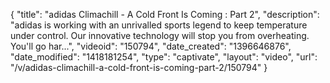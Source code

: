 {
    "title": "adidas Climachill - A Cold Front Is Coming : Part 2",
    "description": "adidas is working with an unrivalled sports legend to keep temperature under control. Our innovative technology will stop you from overheating. You'll go har...",
    "videoid": "150794",
    "date_created": "1396646876",
    "date_modified": "1418181254",
    "type": "captivate",
    "layout": "video",
    "url": "\/v\/adidas-climachill-a-cold-front-is-coming-part-2\/150794"
}
